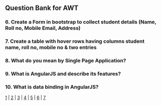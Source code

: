 ## Question Bank for AWT

### 6. Create a Form in bootstrap to collect student details (Name, Roll no, Mobile Email, Address)

### 7. Create a table with hover rows having columns student name, roll no, mobile no & two entries

### 8. What do you mean by Single Page Application?

### 9. What is AngularJS and describe its features?

### 10. What is data binding in AngularJS?

[1](index.md) | [2](two.md) | [3](three.md) | [4](4.md) | [5](5.md) | [6](6.md) | [7](7.md)
